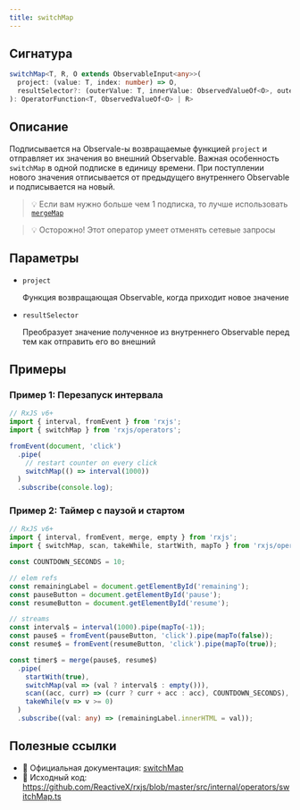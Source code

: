 ```yaml
---
title: switchMap
---
```


## Сигнатура

```typescript
switchMap<T, R, O extends ObservableInput<any>>(
  project: (value: T, index: number) => O,
  resultSelector?: (outerValue: T, innerValue: ObservedValueOf<O>, outerIndex: number, innerIndex: number) => R
): OperatorFunction<T, ObservedValueOf<O> | R>
```

## Описание

Подписывается на Observale-ы возвращаемые функцией `project` и отправляет их значения во внешний Observable. Важная особенность `switchMap` в одной подписке в единицу времени. При поступлении нового значения отписывается от предыдущего внутреннего Observable и подписывается на новый.

> 💡 Если вам нужно больше чем 1 подписка, то лучше использовать [`mergeMap`](mergeMap.md)

> 💡 Осторожно! Этот оператор умеет отменять сетевые запросы

## Параметры

- `project`

  Функция возвращающая Observable, когда приходит новое значение

- `resultSelector`

  Преобразует значение полученное из внутреннего Observable перед тем как отправить его во внешний

## Примеры

### Пример 1: Перезапуск интервала

```typescript
// RxJS v6+
import { interval, fromEvent } from 'rxjs';
import { switchMap } from 'rxjs/operators';

fromEvent(document, 'click')
  .pipe(
    // restart counter on every click
    switchMap(() => interval(1000))
  )
  .subscribe(console.log);
```

### Пример 2: Таймер с паузой и стартом

```typescript
// RxJS v6+
import { interval, fromEvent, merge, empty } from 'rxjs';
import { switchMap, scan, takeWhile, startWith, mapTo } from 'rxjs/operators';

const COUNTDOWN_SECONDS = 10;

// elem refs
const remainingLabel = document.getElementById('remaining');
const pauseButton = document.getElementById('pause');
const resumeButton = document.getElementById('resume');

// streams
const interval$ = interval(1000).pipe(mapTo(-1));
const pause$ = fromEvent(pauseButton, 'click').pipe(mapTo(false));
const resume$ = fromEvent(resumeButton, 'click').pipe(mapTo(true));

const timer$ = merge(pause$, resume$)
  .pipe(
    startWith(true),
    switchMap(val => (val ? interval$ : empty())),
    scan((acc, curr) => (curr ? curr + acc : acc), COUNTDOWN_SECONDS),
    takeWhile(v => v >= 0)
  )
  .subscribe((val: any) => (remainingLabel.innerHTML = val));
```

## Полезные ссылки

- 📰 Официальная документация: [switchMap](https://rxjs.dev/api/operators/switchMap)
- 📁 Исходный код: https://github.com/ReactiveX/rxjs/blob/master/src/internal/operators/switchMap.ts
